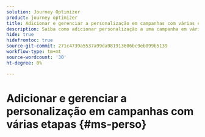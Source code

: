 ```yaml
---
solution: Journey Optimizer
product: journey optimizer
title: Adicionar e gerenciar a personalização em campanhas com várias etapas do Journey Optimizer
description: Saiba como adicionar personalização a uma campanha em várias etapas com o Adobe Journey Optimizer
hide: true
hidefromtoc: true
source-git-commit: 271c4739a5537a99da981913606bc9eb099b5139
workflow-type: tm+mt
source-wordcount: '30'
ht-degree: 0%

---
```


# Adicionar e gerenciar a personalização em campanhas com várias etapas {#ms-perso}


